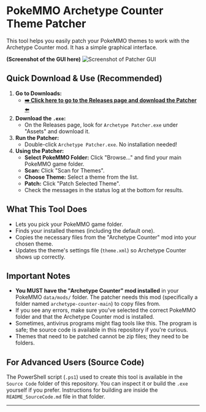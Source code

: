 # PokeMMO Archetype Counter Theme Patcher

This tool helps you easily patch your PokeMMO themes to work with the Archetype Counter mod. It has a simple graphical interface.

**(Screenshot of the GUI here)**
![Screenshot of Patcher GUI]([link_to_screenshot.png](https://i.imgur.com/7MhbMV8.png))

## Quick Download & Use (Recommended)

1.  **Go to Downloads:**
    *   **[➡️ Click here to go to the Releases page and download the Patcher ⬅️](https://github.com/sdinukad/theme-patcher-for-archetype/releases/latest)**
2.  **Download the `.exe`:**
    *   On the Releases page, look for `Archetype Patcher.exe` under "Assets" and download it.
3.  **Run the Patcher:**
    *   Double-click `Archetype Patcher.exe`. No installation needed!
4.  **Using the Patcher:**
    *   **Select PokeMMO Folder:** Click "Browse..." and find your main PokeMMO game folder.
    *   **Scan:** Click "Scan for Themes".
    *   **Choose Theme:** Select a theme from the list.
    *   **Patch:** Click "Patch Selected Theme".
    *   Check the messages in the status log at the bottom for results.

## What This Tool Does

*   Lets you pick your PokeMMO game folder.
*   Finds your installed themes (including the default one).
*   Copies the necessary files from the "Archetype Counter" mod into your chosen theme.
*   Updates the theme's settings file (`theme.xml`) so Archetype Counter shows up correctly.

## Important Notes

*   **You MUST have the "Archetype Counter" mod installed** in your PokeMMO `data/mods/` folder. The patcher needs this mod (specifically a folder named `archetype-counter-main`) to copy files from.
*   If you see any errors, make sure you've selected the correct PokeMMO folder and that the Archetype Counter mod is installed.
*   Sometimes, antivirus programs might flag tools like this. The program is safe; the source code is available in this repository if you're curious.
*   Themes that need to be patched cannot be zip files; they need to be folders.

## For Advanced Users (Source Code)

The PowerShell script (`.ps1`) used to create this tool is available in the `Source Code` folder of this repository. You can inspect it or build the `.exe` yourself if you prefer. Instructions for building are inside the `README_SourceCode.md` file in that folder.

---
